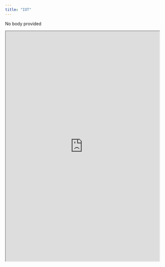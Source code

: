 ```yaml
---
title: "IOT"
---
```


No body provided
<iframe height="750" width="100%" src="https://ewelton.github.io/ktest/wiki.html#IOT"></iframe>
